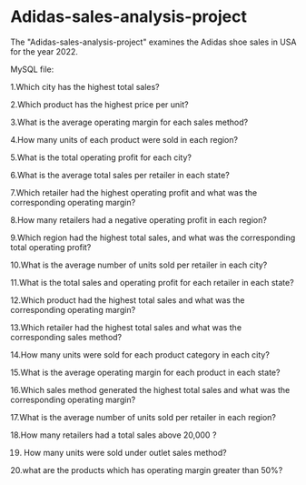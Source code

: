 # Adidas-sales-analysis-project
The "Adidas-sales-analysis-project" examines the Adidas shoe sales in USA for the year 2022.

MySQL file:

1.Which city has the highest total sales?

2.Which product has the highest price per unit?

3.What is the average operating margin for each sales method?

4.How many units of each product were sold in each region?

5.What is the total operating profit for each city?

6.What is the average total sales per retailer in each state?

7.Which retailer had the highest operating profit and what was the corresponding operating margin?

8.How many retailers had a negative operating profit in each region?

9.Which region had the highest total sales, and what was the corresponding total operating profit?

10.What is the average number of units sold per retailer in each city?

11.What is the total sales and operating profit for each retailer in each state?

12.Which product had the highest total sales and what was the corresponding operating margin?

13.Which retailer had the highest total sales and what was the corresponding sales method?

14.How many units were sold for each product category in each city?

15.What is the average operating margin for each product in each state?

16.Which sales method generated the highest total sales and what was the corresponding operating margin?

17.What is the average number of units sold per retailer in each region?

18.How many retailers had a total sales above 20,000 ?

19. How many units were sold under outlet sales method?

20.what are the products which has operating margin greater than 50%?

